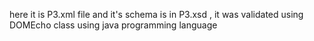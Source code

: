 here it is P3.xml file and it's schema is in P3.xsd , it was validated using DOMEcho class using java programming language 
